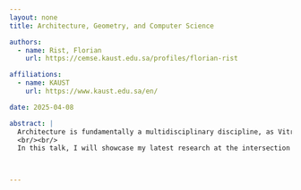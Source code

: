 ```yaml
---
layout: none
title: Architecture, Geometry, and Computer Science

authors:
  - name: Rist, Florian
    url: https://cemse.kaust.edu.sa/profiles/florian-rist

affiliations:
  - name: KAUST
    url: https://www.kaust.edu.sa/en/

date: 2025-04-08

abstract: |
  Architecture is fundamentally a multidisciplinary discipline, as Vitruvius rightly noted when listing the ten sciences every architect should master. At the top of his list were Geometry and Arithmetic principles that have since evolved into Computer Science, Euclidian and Non-Euclidian Geometry, and Discrete Geometry. Together, they empower us to push the boundaries of spatial and formal expression and minimize energy consumption, material use, and waste.
  <br/><br/>
  In this talk, I will showcase my latest research at the intersection of computational design and digital fabrication. Topics include robotic string art, robotic 3D printing of free-form concrete panels, cold bending of glass, curvature-adaptive CNC machining, and novel interactive design tools for designing with developable surfaces. From advanced simulations and optimizations to machine learning as a substitute for traditional finite element simulations, novel results open up new possibilities for solving complex design problems and efficient materialization.



---
```


